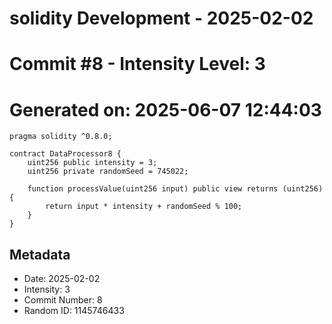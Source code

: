 ﻿# solidity Development - 2025-02-02
# Commit #8 - Intensity Level: 3
# Generated on: 2025-06-07 12:44:03
```solidity
pragma solidity ^0.8.0;

contract DataProcessor8 {
    uint256 public intensity = 3;
    uint256 private randomSeed = 745022;

    function processValue(uint256 input) public view returns (uint256) {
        return input * intensity + randomSeed % 100;
    }
}
```
## Metadata
- Date: 2025-02-02
- Intensity: 3
- Commit Number: 8
- Random ID: 1145746433
